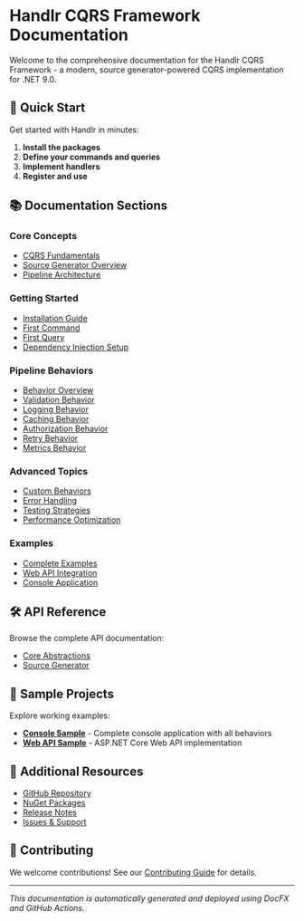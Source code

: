 # Handlr CQRS Framework Documentation

Welcome to the comprehensive documentation for the Handlr CQRS Framework - a modern, source generator-powered CQRS implementation for .NET 9.0.

## 🚀 Quick Start

Get started with Handlr in minutes:

1. **Install the packages**
2. **Define your commands and queries**
3. **Implement handlers**
4. **Register and use**

## 📚 Documentation Sections

### Core Concepts
- [CQRS Fundamentals](fundamentals/cqrs-basics.md)
- [Source Generator Overview](fundamentals/source-generator.md)
- [Pipeline Architecture](fundamentals/pipeline-architecture.md)

### Getting Started
- [Installation Guide](getting-started/installation.md)
- [First Command](getting-started/first-command.md)
- [First Query](getting-started/first-query.md)
- [Dependency Injection Setup](getting-started/di-setup.md)

### Pipeline Behaviors
- [Behavior Overview](behaviors/overview.md)
- [Validation Behavior](behaviors/validation.md)
- [Logging Behavior](behaviors/logging.md)
- [Caching Behavior](behaviors/caching.md)
- [Authorization Behavior](behaviors/authorization.md)
- [Retry Behavior](behaviors/retry.md)
- [Metrics Behavior](behaviors/metrics.md)

### Advanced Topics
- [Custom Behaviors](advanced/custom-behaviors.md)
- [Error Handling](advanced/error-handling.md)
- [Testing Strategies](advanced/testing.md)
- [Performance Optimization](advanced/performance.md)

### Examples
- [Complete Examples](examples/complete-examples.md)
- [Web API Integration](examples/web-api.md)
- [Console Application](examples/console-app.md)

## 🛠️ API Reference

Browse the complete API documentation:

- [Core Abstractions](~/api/Handlr.Abstractions.yml)
- [Source Generator](~/api/Handlr.SourceGenerator.yml)

## 🎯 Sample Projects

Explore working examples:

- **[Console Sample](https://github.com/sodiqyekeen/handlr/tree/main/samples/SampleConsoleApp)** - Complete console application with all behaviors
- **[Web API Sample](https://github.com/sodiqyekeen/handlr/tree/main/samples/SampleWebApi)** - ASP.NET Core Web API implementation

## 📖 Additional Resources

- [GitHub Repository](https://github.com/sodiqyekeen/handlr)
- [NuGet Packages](https://www.nuget.org/profiles/sodiqyekeen)
- [Release Notes](https://github.com/sodiqyekeen/handlr/releases)
- [Issues & Support](https://github.com/sodiqyekeen/handlr/issues)

## 🤝 Contributing

We welcome contributions! See our [Contributing Guide](https://github.com/sodiqyekeen/handlr/blob/main/CONTRIBUTING.md) for details.

---

*This documentation is automatically generated and deployed using DocFX and GitHub Actions.*